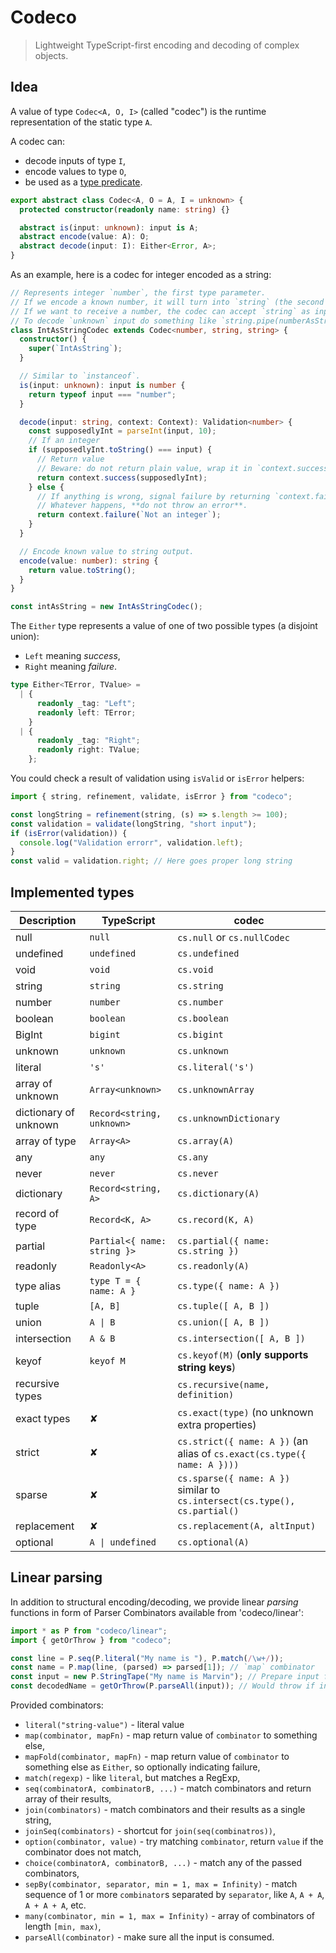 # Codeco

> Lightweight TypeScript-first encoding and decoding of complex objects.

## Idea

A value of type `Codec<A, O, I>` (called "codec") is the runtime representation of the static type `A`.

A codec can:

- decode inputs of type `I`,
- encode values to type `O`,
- be used as a [type predicate](https://www.typescriptlang.org/docs/handbook/2/narrowing.html#using-type-predicates).

```typescript
export abstract class Codec<A, O = A, I = unknown> {
  protected constructor(readonly name: string) {}

  abstract is(input: unknown): input is A;
  abstract encode(value: A): O;
  abstract decode(input: I): Either<Error, A>;
}
```

As an example, here is a codec for integer encoded as a string:

```typescript
// Represents integer `number`, the first type parameter.
// If we encode a known number, it will turn into `string` (the second type parameter).
// If we want to receive a number, the codec can accept `string` as input to parse (the third type parameter).
// To decode `unknown` input do something like `string.pipe(numberAsString)`.
class IntAsStringCodec extends Codec<number, string, string> {
  constructor() {
    super(`IntAsString`);
  }

  // Similar to `instanceof`.
  is(input: unknown): input is number {
    return typeof input === "number";
  }

  decode(input: string, context: Context): Validation<number> {
    const supposedlyInt = parseInt(input, 10);
    // If an integer
    if (supposedlyInt.toString() === input) {
      // Return value
      // Beware: do not return plain value, wrap it in `context.success`
      return context.success(supposedlyInt);
    } else {
      // If anything is wrong, signal failure by returning `context.failure`.
      // Whatever happens, **do not throw an error**.
      return context.failure(`Not an integer`);
    }
  }

  // Encode known value to string output.
  encode(value: number): string {
    return value.toString();
  }
}

const intAsString = new IntAsStringCodec();
```

The `Either` type represents a value of one of two possible types (a disjoint union):

- `Left` meaning _success_,
- `Right` meaning _failure_.

```typescript
type Either<TError, TValue> =
  | {
      readonly _tag: "Left";
      readonly left: TError;
    }
  | {
      readonly _tag: "Right";
      readonly right: TValue;
    };
```

You could check a result of validation using `isValid` or `isError` helpers:

```typescript
import { string, refinement, validate, isError } from "codeco";

const longString = refinement(string, (s) => s.length >= 100);
const validation = validate(longString, "short input");
if (isError(validation)) {
  console.log("Validation errorr", validation.left);
}
const valid = validation.right; // Here goes proper long string
```

## Implemented types

| Description           | TypeScript                  | codec                                                                      |
| --------------------- | --------------------------- | -------------------------------------------------------------------------- |
| null                  | `null`                      | `cs.null` or `cs.nullCodec`                                                |
| undefined             | `undefined`                 | `cs.undefined`                                                             |
| void                  | `void`                      | `cs.void`                                                                  |
| string                | `string`                    | `cs.string`                                                                |
| number                | `number`                    | `cs.number`                                                                |
| boolean               | `boolean`                   | `cs.boolean`                                                               |
| BigInt                | `bigint`                    | `cs.bigint`                                                                |
| unknown               | `unknown`                   | `cs.unknown`                                                               |
| literal               | `'s'`                       | `cs.literal('s')`                                                          |
| array of unknown      | `Array<unknown>`            | `cs.unknownArray`                                                          |
| dictionary of unknown | `Record<string, unknown>`   | `cs.unknownDictionary`                                                     |
| array of type         | `Array<A>`                  | `cs.array(A)`                                                              |
| any                   | `any`                       | `cs.any`                                                                   |
| never                 | `never`                     | `cs.never`                                                                 |
| dictionary            | `Record<string, A>`         | `cs.dictionary(A)`                                                         |
| record of type        | `Record<K, A>`              | `cs.record(K, A)`                                                          |
| partial               | `Partial<{ name: string }>` | `cs.partial({ name: cs.string })`                                          |
| readonly              | `Readonly<A>`               | `cs.readonly(A)`                                                           |
| type alias            | `type T = { name: A }`      | `cs.type({ name: A })`                                                     |
| tuple                 | `[A, B]`                    | `cs.tuple([ A, B ])`                                                       |
| union                 | `A \| B`                    | `cs.union([ A, B ])`                                                       |
| intersection          | `A & B`                     | `cs.intersection([ A, B ])`                                                |
| keyof                 | `keyof M`                   | `cs.keyof(M)` (**only supports string keys**)                              |
| recursive types       |                             | `cs.recursive(name, definition)`                                           |
| exact types           | ✘                           | `cs.exact(type)` (no unknown extra properties)                             |
| strict                | ✘                           | `cs.strict({ name: A })` (an alias of `cs.exact(cs.type({ name: A })))`    |
| sparse                | ✘                           | `cs.sparse({ name: A })` similar to `cs.intersect(cs.type(), cs.partial()` |
| replacement           | ✘                           | `cs.replacement(A, altInput)`                                              |
| optional              | `A \| undefined`            | `cs.optional(A)`                                                           |

## Linear parsing

In addition to structural encoding/decoding, we provide linear _parsing_ functions in form of Parser Combinators
available from 'codeco/linear':

```typescript
import * as P from "codeco/linear";
import { getOrThrow } from "codeco";

const line = P.seq(P.literal("My name is "), P.match(/\w+/));
const name = P.map(line, (parsed) => parsed[1]); // `map` combinator
const input = new P.StringTape("My name is Marvin"); // Prepare input for consumption
const decodedName = getOrThrow(P.parseAll(input)); // Would throw if input does not conform to expected format
```

Provided combinators:

- `literal("string-value")` - literal value
- `map(combinator, mapFn)` - map return value of `combinator` to something else,
- `mapFold(combinator, mapFn)` - map return value of `combinator` to something else as `Either`, so optionally indicating failure,
- `match(regexp)` - like `literal`, but matches a RegExp,
- `seq(combinatorA, combinatorB, ...)` - match combinators and return array of their results,
- `join(combinators)` - match combinators and their results as a single string,
- `joinSeq(combinators)` - shortcut for `join(seq(combinatros))`,
- `option(combinator, value)` - try matching `combinator`, return `value` if the combinator does not match,
- `choice(combinatorA, combinatorB, ...)` - match any of the passed combinators,
- `sepBy(combinator, separator, min = 1, max = Infinity)` - match sequence of 1 or more `combinator`s separated by `separator`, like `A`, `A + A`, `A + A + A`, etc.
- `many(combinator, min = 1, max = Infinity)` - array of combinators of length `[min, max)`,
- `parseAll(combinator)` - make sure all the input is consumed.
